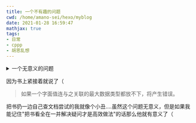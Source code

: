 ```yaml
---
title: 一个不有趣的问题
cwd: /home/amano-sei/hexo/myblog
date: 2021-01-28 16:59:47
mathjax: true
tags:
- 日常
- cppp
- 胡思乱想
---
```


<details>
<summary>一个无意义的问题</summary>
先来看一段代码。

```cpp
#include <cstdio>

int main(){
    long long atest = 18446744073709551615;
    unsigned long long btest = 18446744073709551615;
    printf("%d\n", (18446744073709551615 == -1));
    printf("%d\n", (atest == -1));
    printf("%d\n", (btest == -1));
    return 0;
}
```

起因是c\+\+ primer书中这么一句：

> 十进制字面值的类型是int、long和long long中尺寸最小的那个（例如，三者当中最小是int），当让前提是这种类型要能容纳下当前的值。

然后我就在想，如果字面值超过`long long`范围会怎样，编译时会提示:
```
ctest.cpp:13:21: warning: integer constant is so large that it is unsigned
   13 |     printf("%d\n", (18446744073709551615 == -1));
      |                     ^~~~~~~~~~~~~~~~~~~~
```

参考运行结果，我们可以认为编译器并没有把它当作`long long`或是`unsigned long long`。

但是事实上借助gcc的typeof拓展我们会发现，这里变成了一个`__int128`，但是如果我们再把数字稍大一点跨过`unsigned long long`的界限，我们打印`sizeof(typeof(18446744073709551616))`结果是4...

查了[gcc文档](https://gcc.gnu.org/onlinedocs/gcc-9.3.0/gcc/_005f_005fint128.html#g_t_005f_005fint128)。

> There is no support in GCC for expressing an integer constant of type __int128 for targets with long long integer less than 128 bits wide.

这里指出，对于`long long`小于128位宽的情况不支持表示`__int128`类型的常量，但是我想编译器还是把这个十进制字面常量当作`__int128`来处理的，只是这个常量的支持范围并没有实际的`__int128`那么大。

继续尝试我们得出结论，这个字面值常量可以支持$\left\[0, 2^\{64\}\-1\right\]$的范围，并且允许取负，但是这是一个**受环境影响**的结论（事实上我看了上面打印的汇编代码，打印的时候就硬生生直接一个0根本不会实际比较（即使我开`O0`）。

不过这个问题其实没有意义...正如标题一样，这是一个不有趣的问题...
</details>

因为书上紧接着就说了（

> 如果一个字面值连与之关联的最大数据类型都放不下，将产生错误。

把书扔一边自己查文档尝试的我就像个小丑....虽然这个问题无意义，但是如果我能记住"把书看全在一并解决疑问才是高效做法"的话那么他就有意义了（

